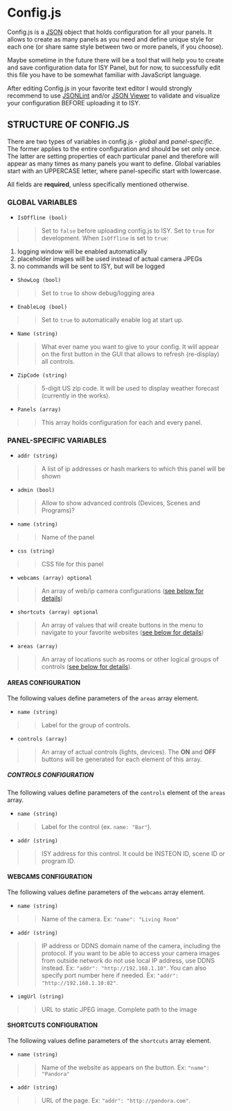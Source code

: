 # Config.js #

Config.js is a [JSON](http://json.org/) object that holds configuration for all your panels. It allows to create as many panels as you need and define unique style for each one (or share same style between two or more panels, if you choose).

Maybe sometime in the future there will be a tool that will help you to create and save configuration data for ISY Panel, but for now, to successfully edit this file you have to be somewhat familiar with JavaScript language.

After editing Config.js in your favorite text editor I would strongly recommend to use [JSONLint](http://www.jsonlint.com/) and/or [JSON Viewer](http://jsonviewer.stack.hu/) to validate and visualize your configuration BEFORE uploading it to ISY.


## STRUCTURE OF CONFIG.JS ##

There are two types of variables in config.js - _global_ and _panel-specific_. The former applies to the entire configuration and should be set only once. The latter are setting properties of each particular panel and therefore will appear as many times as many panels you want to define. Global variables start with an UPPERCASE letter, where panel-specific start with lowercase.

All fields are **required**, unless specifically mentioned otherwise.


### GLOBAL VARIABLES ###

  * `IsOffline (bool)`
> > Set to `false` before uploading config.js to ISY.
> > Set to `true` for development. When `IsOffline` is set to `true`:
  1. logging window will be enabled automatically
  1. placeholder images will be used instead of actual camera JPEGs
  1. no commands will be sent to ISY, but will be logged

  * `ShowLog (bool)`
> > Set to `true` to show debug/logging area

  * `EnableLog (bool)`
> > Set to `true` to automatically enable log at start up.

  * `Name (string)`
> > What ever name you want to give to your config. It will appear on the first button in the GUI that allows to refresh (re-display) all controls.

  * `ZipCode (string)`
> > 5-digit US zip code. It will be used to display weather forecast (currently in the works).

  * `Panels (array)`
> > This array holds configuration for each and every panel.


### PANEL-SPECIFIC VARIABLES ###

  * `addr (string)`
> > A list of ip addresses or hash markers to which this panel will be shown

  * `admin (bool)`
> > Allow to show advanced controls (Devices, Scenes and Programs)?

  * `name (string)`
> > Name of the panel

  * `css (string)`
> > CSS file for this panel

  * `webcams (array) optional`
> > An array of web/ip camera configurations ([see below for details](configjs#WEBCAMS_CONFIGURATION.md))

  * `shortcuts (array) optional`
> > An array of values that will create buttons in the menu to navigate to your favorite websites ([see below for details](configjs#SHORTCUTS_CONFIGURATION.md))

  * `areas (array)`
> > An array of locations such as rooms or other logical groups of controls  ([see below for details](configjs#AREAS_CONFIGURATION.md)).


#### AREAS CONFIGURATION ####

The following values define parameters of the `areas` array element.

  * `name (string)`
> > Label for the group of controls.

  * `controls (array)`
> > An array of actual controls (lights, devices). The **ON** and **OFF** buttons will be generated for each element of this array.


##### CONTROLS CONFIGURATION #####

The following values define parameters of the `controls` element of the `areas` array.

  * `name (string)`
> > Label for the control (ex. `name: "Bar"`).

  * `addr (string)`
> > ISY address for this control. It could be INSTEON ID, scene ID or program ID.


#### WEBCAMS CONFIGURATION ####

The following values define parameters of the `webcams` array element.

  * `name (string)`
> > Name of the camera. Ex: `"name": "Living Room"`

  * `addr (string)`
> > IP address or DDNS domain name of the camera, including the protocol. If you want to be able to access your camera images from outside network do not use local IP address, use DDNS instead. Ex: `"addr": "http://192.168.1.10"`. You can also specify port number here if needed. Ex: `"addr": "http://192.168.1.10:82"`.

  * `imgUrl (string)`
> > URL to static JPEG image. Complete path to the image


#### SHORTCUTS CONFIGURATION ####

The following values define parameters of the `shortcuts` array element.

  * `name (string)`
> > Name of the website as appears on the button. Ex: `"name": "Pandora"`

  * `addr (string)`
> > URL of the page. Ex: `"addr": "http://pandora.com"`.


